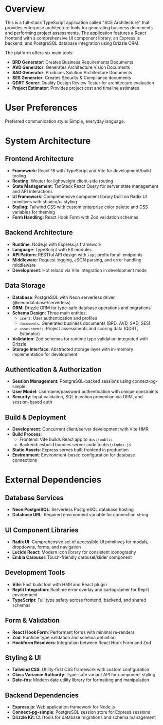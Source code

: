 # Overview

This is a full-stack TypeScript application called "SCE Architecture" that provides enterprise architecture tools for generating business documents and performing project assessments. The application features a React frontend with a comprehensive UI component library, an Express.js backend, and PostgreSQL database integration using Drizzle ORM.

The platform offers six main tools:
- **BRD Generator**: Creates Business Requirements Documents
- **AVD Generator**: Generates Architecture Vision Documents  
- **SAD Generator**: Produces Solution Architecture Documents
- **SES Generator**: Creates Security & Compliance documents
- **QDRT Scorer**: Quality Design Review Tester for architecture evaluation
- **Project Estimator**: Provides project cost and timeline estimates

# User Preferences

Preferred communication style: Simple, everyday language.

# System Architecture

## Frontend Architecture
- **Framework**: React 18 with TypeScript and Vite for development/build tooling
- **Routing**: Wouter for lightweight client-side routing
- **State Management**: TanStack React Query for server state management and API interactions
- **UI Framework**: Comprehensive component library built on Radix UI primitives with shadcn/ui styling
- **Styling**: Tailwind CSS with custom enterprise color palette and CSS variables for theming
- **Form Handling**: React Hook Form with Zod validation schemas

## Backend Architecture
- **Runtime**: Node.js with Express.js framework
- **Language**: TypeScript with ES modules
- **API Pattern**: RESTful API design with `/api` prefix for all endpoints
- **Middleware**: Request logging, JSON parsing, and error handling middleware
- **Development**: Hot reload via Vite integration in development mode

## Data Storage
- **Database**: PostgreSQL with Neon serverless driver (@neondatabase/serverless)
- **ORM**: Drizzle ORM for type-safe database operations and migrations
- **Schema Design**: Three main entities:
  - `users`: User authentication and profiles
  - `documents`: Generated business documents (BRD, AVD, SAD, SES)
  - `assessments`: Project assessments and scoring data (QDRT, Estimator)
- **Validation**: Zod schemas for runtime type validation integrated with Drizzle
- **Storage Interface**: Abstracted storage layer with in-memory implementation for development

## Authentication & Authorization
- **Session Management**: PostgreSQL-backed sessions using connect-pg-simple
- **User Model**: Username/password authentication with unique constraints
- **Security**: Input validation, SQL injection prevention via ORM, and session-based auth

## Build & Deployment
- **Development**: Concurrent client/server development with Vite HMR
- **Build Process**: 
  - Frontend: Vite builds React app to `dist/public`
  - Backend: esbuild bundles server code to `dist/index.js`
- **Static Assets**: Express serves built frontend in production
- **Environment**: Environment-based configuration for database connections

# External Dependencies

## Database Services
- **Neon PostgreSQL**: Serverless PostgreSQL database hosting
- **Database URL**: Required environment variable for connection string

## UI Component Libraries
- **Radix UI**: Comprehensive set of accessible UI primitives for modals, dropdowns, forms, and navigation
- **Lucide React**: Modern icon library for consistent iconography
- **Embla Carousel**: Touch-friendly carousel/slider component

## Development Tools
- **Vite**: Fast build tool with HMR and React plugin
- **Replit Integration**: Runtime error overlay and cartographer for Replit environment
- **TypeScript**: Full type safety across frontend, backend, and shared schemas

## Form & Validation
- **React Hook Form**: Performant forms with minimal re-renders
- **Zod**: Runtime type validation and schema definition
- **Hookform Resolvers**: Integration between React Hook Form and Zod

## Styling & UI
- **Tailwind CSS**: Utility-first CSS framework with custom configuration
- **Class Variance Authority**: Type-safe variant API for component styling
- **Date-fns**: Modern date utility library for formatting and manipulation

## Backend Dependencies
- **Express.js**: Web application framework for Node.js
- **Connect-pg-simple**: PostgreSQL session store for Express sessions
- **Drizzle Kit**: CLI tools for database migrations and schema management